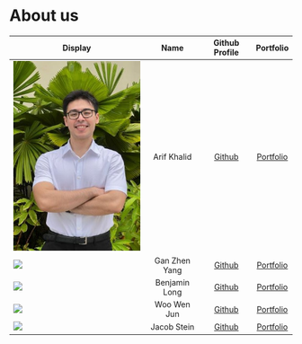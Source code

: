 # About us

Display |     Name      |              Github Profile              | Portfolio 
--------|:-------------:|:----------------------------------------:|:---------:
![](images/Arif-Photo.jpg) |  Arif Khalid  | [Github](https://github.com/arif-khalid) | [Portfolio](team/arif-khalid.md)
![](https://via.placeholder.com/100.png?text=Photo) | Gan Zhen Yang |      [Github](https://github.com/)       | [Portfolio](docs/team/johndoe.md)
![](https://via.placeholder.com/100.png?text=Photo) | Benjamin Long |      [Github](https://github.com/)       | [Portfolio](docs/team/johndoe.md)
![](https://via.placeholder.com/100.png?text=Photo) |  Woo Wen Jun  |      [Github](https://github.com/)       | [Portfolio](docs/team/johndoe.md)
![](https://via.placeholder.com/100.png?text=Photo) |  Jacob Stein  |      [Github](https://github.com/)       | [Portfolio](docs/team/johndoe.md)